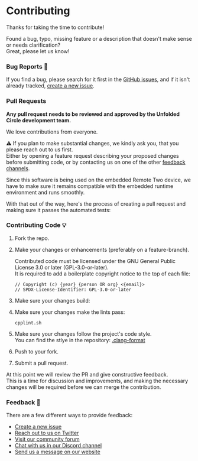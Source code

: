 # Contributing

Thanks for taking the time to contribute!

Found a bug, typo, missing feature or a description that doesn't make sense or needs clarification?  
Great, please let us know!

### Bug Reports :bug:

If you find a bug, please search for it first in the [GitHub issues](https://github.com/unfoldedcircle/remote-ui/issues),
and if it isn't already tracked, [create a new issue](https://github.com/unfoldedcircle/remote-ui/issues/new/choose).

### Pull Requests

**Any pull request needs to be reviewed and approved by the Unfolded Circle development team.**

We love contributions from everyone.

⚠️ If you plan to make substantial changes, we kindly ask you, that you please reach out to us first.  
Either by opening a feature request describing your proposed changes before submitting code, or by contacting us on
one of the other [feedback channels](#feedback-speech_balloon).

Since this software is being used on the embedded Remote Two device, we have to make sure it remains
compatible with the embedded runtime environment and runs smoothly.

With that out of the way, here's the process of creating a pull request and making sure it passes the automated tests:

### Contributing Code :bulb:

1. Fork the repo.
   
2. Make your changes or enhancements (preferably on a feature-branch).

    Contributed code must be licensed under the GNU General Public License 3.0 or later (GPL-3.0-or-later).  
    It is required to add a boilerplate copyright notice to the top of each file:

    ```
    // Copyright (c) {year} {person OR org} <{email}>
    // SPDX-License-Identifier: GPL-3.0-or-later
    ```

3. Make sure your changes build:

4. Make sure your changes make the lints pass:
    ```shell
    cpplint.sh
    ```

5. Make sure your changes follow the project's code style.  
   You can find the stlye in the repository: [.clang-format](.clang-format)

6. Push to your fork.

7. Submit a pull request.

At this point we will review the PR and give constructive feedback.  
This is a time for discussion and improvements, and making the necessary changes will be required before we can
merge the contribution.

### Feedback :speech_balloon:

There are a few different ways to provide feedback:

- [Create a new issue](https://github.com/unfoldedcircle/remote-ui/issues/new/choose)
- [Reach out to us on Twitter](https://twitter.com/unfoldedcircle)
- [Visit our community forum](http://unfolded.community/)
- [Chat with us in our Discord channel](http://unfolded.chat/)
- [Send us a message on our website](https://unfoldedcircle.com/contact)